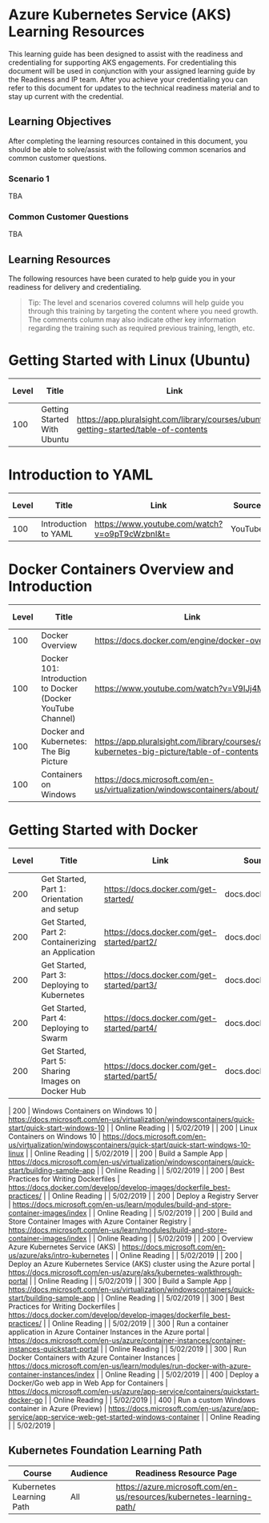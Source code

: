 # Azure Kubernetes Service (AKS) Learning Resources

This learning guide has been designed to assist with the readiness and credentialing for supporting AKS engagements. For credentialing this document will be used in conjunction with your assigned learning guide by the Readiness and IP team. After you achieve your credentialing you can refer to this document for updates to the technical readiness material and to stay up current with the credential.

## Learning Objectives

After completing the learning resources contained in this document, you should be able to solve/assist with the following common scenarios and common customer questions.

### Scenario 1

TBA

### Common Customer Questions

TBA

## Learning Resources

The following resources have been curated to help guide you in your readiness for delivery and credentialing.

> Tip: The level and scenarios covered columns will help guide you through this training by targeting the content where you need growth. The comments column may also indicate other key information regarding the training such as required previous training, length, etc.

# Getting Started with Linux (Ubuntu)

| Level | Title                                                                          | Link                                                                                                       | Source | Modality       | Length (Hours) | When added |
|-------|--------------------------------------------------------------------------------|------------------------------------------------------------------------------------------------------------|--------|----------------|----------------|------------|
| 100   | Getting Started With Ubuntu                                                    | https://app.pluralsight.com/library/courses/ubuntu-getting-started/table-of-contents                       |  Pluralsight      | Online Training Course | 3h 36m               | 02/26/2015  |

# Introduction to YAML

| Level | Title                                                                          | Link                                                                                                       | Source | Modality       | Length (Hours) | When added |
|-------|--------------------------------------------------------------------------------|------------------------------------------------------------------------------------------------------------|--------|----------------|----------------|------------|
| 100   | Introduction to YAML                                                    | https://www.youtube.com/watch?v=o9pT9cWzbnI&t=                      |  YouTube      | Online Video | 8m               | 04/26/2018  |



# Docker Containers Overview and Introduction
| Level | Title                                                                          | Link                                                                                                       | Source | Modality       | Length (Hours) | When added |
|-------|--------------------------------------------------------------------------------|------------------------------------------------------------------------------------------------------------|--------|----------------|----------------|------------|
| 100   | Docker   Overview                                                              | https://docs.docker.com/engine/docker-overview/                                                            |   docs.docker.com     | Online Reading |   8m             |   |
| 100   | Docker 101: Introduction to Docker   (Docker YouTube Channel)                  | https://www.youtube.com/watch?v=V9IJj4MzZBc                                                                |  YouTube      | Online Video |     1h           | 8/16/2017  |
| 100   | Docker and   Kubernetes: The Big Picture                                       |https://app.pluralsight.com/library/courses/docker-kubernetes-big-picture/table-of-contents                |    Pluralsight    | Online Training Course |  2h              | 2/13/2019  |
| 100   | Containers on Windows                                                          | https://docs.microsoft.com/en-us/virtualization/windowscontainers/about/                                   |  docs.microsoft.com      | Online Reading & Video |   40m             | 5/21/2019  |


# Getting Started with Docker
| Level | Title                                                                          | Link                                                                                                       | Source | Modality       | Length (Hours) | When added |
|-------|--------------------------------------------------------------------------------|------------------------------------------------------------------------------------------------------------|--------|----------------|----------------|------------|
| 200   | Get Started, Part 1: Orientation and setup                                                      | https://docs.docker.com/get-started/                                                                       |   docs.docker.com     | Online Reading & Hands On |  1h              |   |
| 200   | Get Started, Part 2: Containerizing an Application                                                      | https://docs.docker.com/get-started/part2/                                                                       |   docs.docker.com     | Online Reading & Hands On |  30m              |   |
| 200   | Get Started, Part 3: Deploying to Kubernetes                                                      | https://docs.docker.com/get-started/part3/                                                                       |   docs.docker.com     | Online Reading & Hands On |  30m              |   |
| 200   | Get Started, Part 4: Deploying to Swarm                                                      | https://docs.docker.com/get-started/part4/                                                                       |   docs.docker.com     | Online Reading & Hands On |  30m              |   |
| 200   | Get Started, Part 5: Sharing Images on Docker Hub                                                      | https://docs.docker.com/get-started/part5/                                                                       |   docs.docker.com     | Online Reading & Hands On |  30m              |   |





| 200   | Windows Containers on   Windows 10                                             | https://docs.microsoft.com/en-us/virtualization/windowscontainers/quick-start/quick-start-windows-10       |        | Online Reading |                | 5/02/2019  |
| 200   | Linux Containers on   Windows 10                                               | https://docs.microsoft.com/en-us/virtualization/windowscontainers/quick-start/quick-start-windows-10-linux |        | Online Reading |                | 5/02/2019  |
| 200   | Build a Sample App                                                             | https://docs.microsoft.com/en-us/virtualization/windowscontainers/quick-start/building-sample-app          |        | Online Reading |                | 5/02/2019  |
| 200   | Best Practices for   Writing Dockerfiles                                       | https://docs.docker.com/develop/develop-images/dockerfile_best-practices/                                  |        | Online Reading |                | 5/02/2019  |
| 200   | Deploy a Registry Server                                                       | https://docs.microsoft.com/en-us/learn/modules/build-and-store-container-images/index                      |        | Online Reading |                | 5/02/2019  |
| 200   | Build and Store   Container Images with Azure Container Registry               | https://docs.microsoft.com/en-us/learn/modules/build-and-store-container-images/index                      |        | Online Reading |                | 5/02/2019  |
| 200   | Overview Azure   Kubernetes Service (AKS)                                      | https://docs.microsoft.com/en-us/azure/aks/intro-kubernetes                                                |        | Online Reading |                | 5/02/2019  |
| 200   | Deploy an Azure   Kubernetes Service (AKS) cluster using the Azure portal      | https://docs.microsoft.com/en-us/azure/aks/kubernetes-walkthrough-portal                                   |        | Online Reading |                | 5/02/2019  |
| 300   | Build a Sample App                                                             | https://docs.microsoft.com/en-us/virtualization/windowscontainers/quick-start/building-sample-app          |        | Online Reading |                | 5/02/2019  |
| 300   | Best Practices for   Writing Dockerfiles                                       | https://docs.docker.com/develop/develop-images/dockerfile_best-practices/                                  |        | Online Reading |                | 5/02/2019  |
| 300   | Run a container   application in Azure Container Instances in the Azure portal | https://docs.microsoft.com/en-us/azure/container-instances/container-instances-quickstart-portal           |        | Online Reading |                | 5/02/2019  |
| 300   | Run Docker Containers   with Azure Container Instances                         | https://docs.microsoft.com/en-us/learn/modules/run-docker-with-azure-container-instances/index             |        | Online Reading |                | 5/02/2019  |
| 400   | Deploy a Docker/Go   web app in Web App for Containers                         | https://docs.microsoft.com/en-us/azure/app-service/containers/quickstart-docker-go                         |        | Online Reading |                | 5/02/2019  |
| 400   | Run a custom Windows   container in Azure (Preview)                            | https://docs.microsoft.com/en-us/azure/app-service/app-service-web-get-started-windows-container           |        | Online Reading |                | 5/02/2019  |

## Kubernetes Foundation Learning Path
| Course | Audience | Readiness Resource Page |
| ------------- | ------------- | ------------- |
| Kubernetes Learning Path | All |  https://azure.microsoft.com/en-us/resources/kubernetes-learning-path/  |
